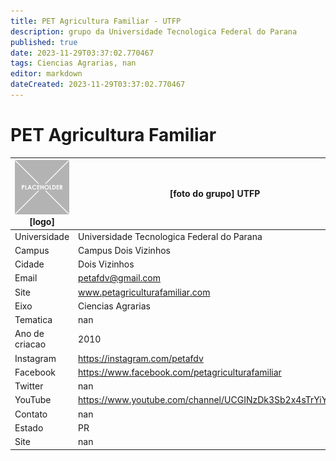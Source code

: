 ```yaml
---
title: PET Agricultura Familiar - UTFP
description: grupo da Universidade Tecnologica Federal do Parana
published: true
date: 2023-11-29T03:37:02.770467
tags: Ciencias Agrarias, nan
editor: markdown
dateCreated: 2023-11-29T03:37:02.770467
---
```


# PET Agricultura Familiar


| ![placeholder.png](/placeholder.png) [logo] | [foto do grupo] UTFP         |
| ------------------------------------------- | ------------------------------------------------- |
| Universidade                                | Universidade Tecnologica Federal do Parana      |
| Campus                                      | Campus Dois Vizinhos            |
| Cidade                                      | Dois Vizinhos             |
| Email                                       | petafdv@gmail.com             |
| Site                                        | www.petagriculturafamiliar.com              |
| Eixo                                        | Ciencias Agrarias              |
| Tematica                                    | nan          |
| Ano de criacao                              | 2010        |
| Instagram                                   | https://instagram.com/petafdv         |
| Facebook                                    | https://www.facebook.com/petagriculturafamiliar          |
| Twitter                                     | nan           |
| YouTube                                     | https://www.youtube.com/channel/UCGINzDk3Sb2x4sTrYiYw0YA           |
| Contato                                     | nan         |
| Estado                                      |  PR            |
| Site                                        | nan |
